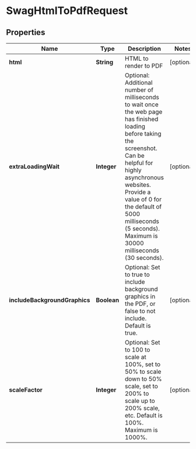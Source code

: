 
# SwagHtmlToPdfRequest

## Properties
Name | Type | Description | Notes
------------ | ------------- | ------------- | -------------
**html** | **String** | HTML to render to PDF |  [optional]
**extraLoadingWait** | **Integer** | Optional: Additional number of milliseconds to wait once the web page has finished loading before taking the screenshot.  Can be helpful for highly asynchronous websites. Provide a value of 0 for the default of 5000 milliseconds (5 seconds). Maximum is 30000 milliseconds (30 seconds). |  [optional]
**includeBackgroundGraphics** | **Boolean** | Optional: Set to true to include background graphics in the PDF, or false to not include.  Default is true. |  [optional]
**scaleFactor** | **Integer** | Optional: Set to 100 to scale at 100%, set to 50% to scale down to 50% scale, set to 200% to scale up to 200% scale, etc.  Default is 100%. Maximum is 1000%. |  [optional]



